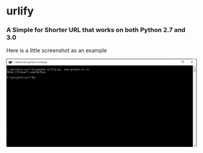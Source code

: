 # urlify
### A Simple for Shorter URL that works on both Python 2.7 and 3.0
Here is a little screenshot as an example

![screenshot](https://github.com/SubhamBhattacharjee/urlify/blob/master/screenshot.jpg)
